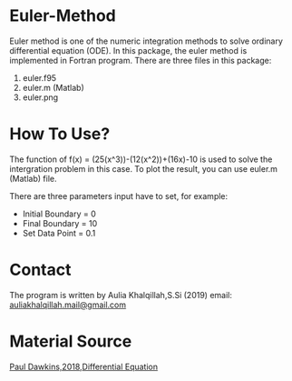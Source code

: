 # Euler-Method
Euler method is one of the numeric integration methods to solve ordinary differential equation (ODE). In this package, the euler method is implemented in Fortran program. There are three files in this package:
  1. euler.f95
  2. euler.m (Matlab)
  3. euler.png
# How To Use?
The function of f(x) = (25(x^3))-(12(x^2))+(16x)-10 is used to solve the intergration problem in this case. To plot the result, you can use euler.m (Matlab) file.

There are three parameters input have to set, for example:
  - Initial Boundary = 0
  - Final Boundary = 10
  - Set Data Point = 0.1
# Contact
The program is written by Aulia Khalqillah,S.Si (2019)
email: auliakhalqillah.mail@gmail.com
# Material Source
[Paul Dawkins,2018,Differential Equation](http://tutorial.math.lamar.edu/Classes/DE/EulersMethod.aspx)
